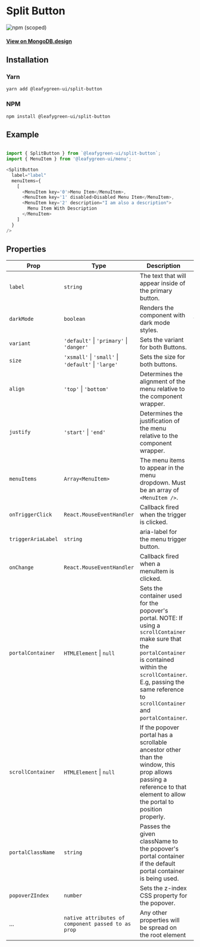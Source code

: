 # Split Button

![npm (scoped)](https://img.shields.io/npm/v/@leafygreen-ui/split-button.svg)

#### [View on MongoDB.design](https://www.mongodb.design/component/split-button/example/)

## Installation

### Yarn

```shell
yarn add @leafygreen-ui/split-button
```

### NPM

```shell
npm install @leafygreen-ui/split-button
```

## Example

```js

import { SplitButton } from `@leafygreen-ui/split-button`;
import { MenuItem } from '@leafygreen-ui/menu';

<SplitButton
  label="label"
  menuItems={
    [
      <MenuItem key='0'>Menu Item</MenuItem>,
      <MenuItem key='1' disabled>Disabled Menu Item</MenuItem>,
      <MenuItem key='2' description="I am also a description">
        Menu Item With Description
      </MenuItem>
    ]
  }
/>
```

## Properties

| Prop               | Type                                                | Description                                                                                                                                                                                                                                      | Default     |
| ------------------ | --------------------------------------------------- | ------------------------------------------------------------------------------------------------------------------------------------------------------------------------------------------------------------------------------------------------ | ----------- |
| `label`            | `string`                                            | The text that will appear inside of the primary button.                                                                                                                                                                                          |             |
| `darkMode`         | `boolean`                                           | Renders the component with dark mode styles.                                                                                                                                                                                                     | `false`     |
| `variant`          | `'default'` \| `'primary'` \| `'danger'`            | Sets the variant for both Buttons.                                                                                                                                                                                                               | `'default'` |
| `size`             | `'xsmall'` \| `'small'` \| `'default'` \| `'large'` | Sets the size for both buttons.                                                                                                                                                                                                                  | `'default'` |
| `align`            | `'top'` \| `'bottom'`                               | Determines the alignment of the menu relative to the component wrapper.                                                                                                                                                                          | `'bottom'`  |
| `justify`          | `'start'` \| `'end'`                                | Determines the justification of the menu relative to the component wrapper.                                                                                                                                                                      | `'end'`     |
| `menuItems`        | `Array<MenuItem>`                                   | The menu items to appear in the menu dropdown. Must be an array of `<MenuItem />`.                                                                                                                                                               |             |
| `onTriggerClick`   | `React.MouseEventHandler`                           | Callback fired when the trigger is clicked.                                                                                                                                                                                                      |             |
| `triggerAriaLabel` | `string`                                            | aria-label for the menu trigger button.                                                                                                                                                                                                          |             |
| `onChange`         | `React.MouseEventHandler`                           | Callback fired when a menuItem is clicked.                                                                                                                                                                                                       |             |
| `portalContainer`  | `HTMLElement` \| `null`                             | Sets the container used for the popover's portal. NOTE: If using a `scrollContainer` make sure that the `portalContainer` is contained within the `scrollContainer`. E.g, passing the same reference to `scrollContainer` and `portalContainer`. |             |
| `scrollContainer`  | `HTMLElement` \| `null`                             | If the popover portal has a scrollable ancestor other than the window, this prop allows passing a reference to that element to allow the portal to position properly.                                                                            |             |
| `portalClassName`  | `string`                                            | Passes the given className to the popover's portal container if the default portal container is being used.                                                                                                                                      |             |
| `popoverZIndex`    | `number`                                            | Sets the z-index CSS property for the popover.                                                                                                                                                                                                   |             |
| ...                | `native attributes of component passed to as prop`  | Any other properties will be spread on the root element                                                                                                                                                                                          |             |
